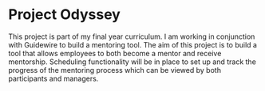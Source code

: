# Project Odyssey

This project is part of my final year curriculum. I am working in conjunction with Guidewire to build a mentoring tool.
 The aim of this project is to build a tool that allows employees to both become a mentor and receive mentorship.
 Scheduling functionality will be in place to set up and track the progress of the mentoring process which can be viewed by both participants and managers. 
